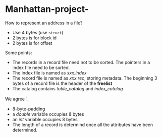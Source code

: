 # Manhattan-project-

How to represent an address in a file?
* Use 4 bytes (use `struct`)
* 2 bytes is for block id
* 2 bytes is for offset

Some points: 
* The records in a record file need not to be sorted. The pointers in a index file need to be sorted.  
* The index file is named as *xxx.index*
* The record file is named as *xxx.rec*, storing metadata. The beginning 3 bytes of a record file is the header of the **freelist**
* The catalog contains *table_catalog* and *index_catalog*

We agree； 
* 8-byte-padding
* a *double* variable occupies 8 bytes 
* an *int* variable occupies 8 bytes
* The length of a record is determind once all the attributes have been determined. 
